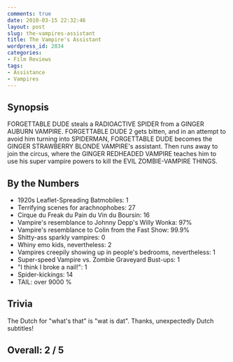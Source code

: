 ```yaml
---
comments: true
date: 2010-03-15 22:32:46
layout: post
slug: the-vampires-assistant
title: The Vampire's Assistant
wordpress_id: 2834
categories:
- Film Reviews
tags:
- Assistance
- Vampires
---
```


Synopsis
--------

FORGETTABLE DUDE steals a RADIOACTIVE SPIDER from a GINGER AUBURN VAMPIRE.  FORGETTABLE DUDE 2 gets bitten, and in an attempt to avoid him turning into SPIDERMAN, FORGETTABLE DUDE becomes the GINGER STRAWBERRY BLONDE VAMPIRE's assistant.  Then runs away to join the circus, where the GINGER REDHEADED VAMPIRE teaches him to use his super vampire powers to kill the EVIL ZOMBIE-VAMPIRE THINGS.

By the Numbers
--------------

* 1920s Leaflet-Spreading Batmobiles: 1
* Terrifying scenes for arachnophobes: 27
* Cirque du Freak du Pain du Vin du Boursin: 16
* Vampire's resemblance to Johnny Depp's Willy Wonka: 97%
* Vampire's resemblance to Colin from the Fast Show: 99.9%
* Shitty-ass sparkly vampires: 0
* Whiny emo kids, nevertheless: 2
* Vampires creepily showing up in people's bedrooms, nevertheless: 1
* Super-speed Vampire vs. Zombie Graveyard Bust-ups: 1
* "I think I broke a nail!": 1
* Spider-kickings: 14
* TAIL: over 9000 %

Trivia
------

The Dutch for "what's that" is "wat is dat".  Thanks, unexpectedly Dutch subtitles!

Overall: 2 / 5
--------------
